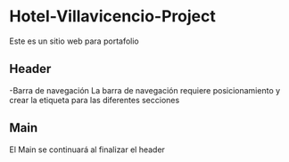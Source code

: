 # Hotel-Villavicencio-Project

Este es un sitio web para portafolio

## Header

-Barra de navegación
La barra de navegación requiere posicionamiento y crear la etiqueta para las diferentes secciones

## Main

El Main se continuará al finalizar el header
